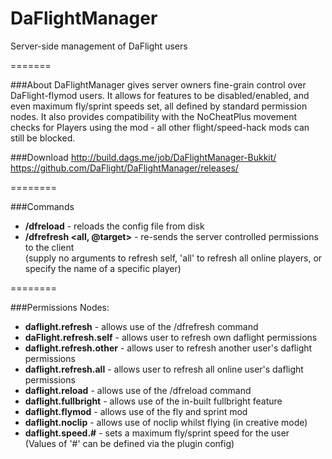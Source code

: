 DaFlightManager
===============
Server-side management of DaFlight users

=======

###About
DaFlightManager gives server owners fine-grain control over DaFlight-flymod users. It allows for features to be disabled/enabled, and even maximum fly/sprint speeds set, all defined by standard permission nodes. It also provides compatibility with the NoCheatPlus movement checks for Players using the mod - all other flight/speed-hack mods can still be blocked.<br/>

###Download
http://build.dags.me/job/DaFlightManager-Bukkit/
https://github.com/DaFlight/DaFlightManager/releases/

========

###Commands
- **/dfreload** - reloads the config file from disk
- **/dfrefresh <all, @target>** - re-sends the server controlled permissions to the client<br>
      (supply no arguments to refresh self, 'all' to refresh all online players, or specify the name of a specific player)

========

###Permissions
Nodes:
- **daflight.refresh** - allows use of the /dfrefresh command
- **daFlight.refresh.self** - allows user to refresh own daflight permissions
- **daflight.refresh.other** - allows user to refresh another user's daflight permissions
- **daflight.refresh.all** - allows user to refresh all online user's daflight permissions
- **daflight.reload** - allows use of the /dfreload command
- **daflight.fullbright** - allows use of the in-built fullbright feature
- **daflight.flymod** - allows use of the fly and sprint mod
- **daflight.noclip** - allows use of noclip whilst flying (in creative mode)
- **daflight.speed.#** - sets a maximum fly/sprint speed for the user<br/> 
      (Values of '#' can be defined via the plugin config)
